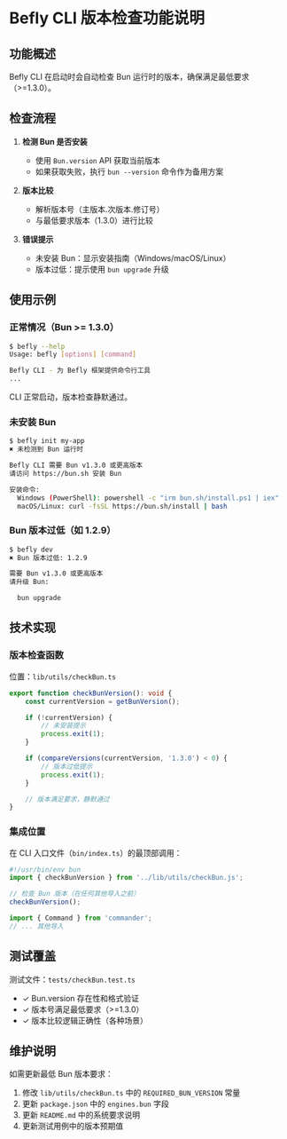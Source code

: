 # Befly CLI 版本检查功能说明

## 功能概述

Befly CLI 在启动时会自动检查 Bun 运行时的版本，确保满足最低要求（>=1.3.0）。

## 检查流程

1. **检测 Bun 是否安装**
    - 使用 `Bun.version` API 获取当前版本
    - 如果获取失败，执行 `bun --version` 命令作为备用方案

2. **版本比较**
    - 解析版本号（主版本.次版本.修订号）
    - 与最低要求版本（1.3.0）进行比较

3. **错误提示**
    - 未安装 Bun：显示安装指南（Windows/macOS/Linux）
    - 版本过低：提示使用 `bun upgrade` 升级

## 使用示例

### 正常情况（Bun >= 1.3.0）

```bash
$ befly --help
Usage: befly [options] [command]

Befly CLI - 为 Befly 框架提供命令行工具
...
```

CLI 正常启动，版本检查静默通过。

### 未安装 Bun

```bash
$ befly init my-app
✖ 未检测到 Bun 运行时

Befly CLI 需要 Bun v1.3.0 或更高版本
请访问 https://bun.sh 安装 Bun

安装命令:
  Windows (PowerShell): powershell -c "irm bun.sh/install.ps1 | iex"
  macOS/Linux: curl -fsSL https://bun.sh/install | bash
```

### Bun 版本过低（如 1.2.9）

```bash
$ befly dev
✖ Bun 版本过低: 1.2.9

需要 Bun v1.3.0 或更高版本
请升级 Bun:

  bun upgrade
```

## 技术实现

### 版本检查函数

位置：`lib/utils/checkBun.ts`

```typescript
export function checkBunVersion(): void {
    const currentVersion = getBunVersion();

    if (!currentVersion) {
        // 未安装提示
        process.exit(1);
    }

    if (compareVersions(currentVersion, '1.3.0') < 0) {
        // 版本过低提示
        process.exit(1);
    }

    // 版本满足要求，静默通过
}
```

### 集成位置

在 CLI 入口文件（`bin/index.ts`）的最顶部调用：

```typescript
#!/usr/bin/env bun
import { checkBunVersion } from '../lib/utils/checkBun.js';

// 检查 Bun 版本（在任何其他导入之前）
checkBunVersion();

import { Command } from 'commander';
// ... 其他导入
```

## 测试覆盖

测试文件：`tests/checkBun.test.ts`

- ✓ Bun.version 存在性和格式验证
- ✓ 版本号满足最低要求（>=1.3.0）
- ✓ 版本比较逻辑正确性（各种场景）

## 维护说明

如需更新最低 Bun 版本要求：

1. 修改 `lib/utils/checkBun.ts` 中的 `REQUIRED_BUN_VERSION` 常量
2. 更新 `package.json` 中的 `engines.bun` 字段
3. 更新 `README.md` 中的系统要求说明
4. 更新测试用例中的版本预期值
